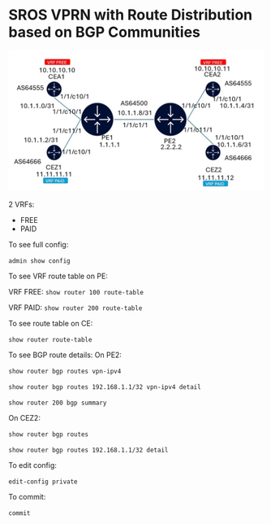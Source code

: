 # SROS VPRN with Route Distribution based on BGP Communities

![image](vprn-toplogy.jpg)

2 VRFs:
- FREE
- PAID

To see full config:

`admin show config`

To see VRF route table on PE:

VRF FREE:
`show router 100 route-table`

VRF PAID:
`show router 200 route-table`

To see route table on CE:

`show router route-table`

To see BGP route details:
On PE2:

`show router bgp routes vpn-ipv4`

`show router bgp routes 192.168.1.1/32 vpn-ipv4 detail`

`show router 200 bgp summary`

On CEZ2:

`show router bgp routes`

`show router bgp routes 192.168.1.1/32 detail`

To edit config:

`edit-config private`

To commit:

`commit`


